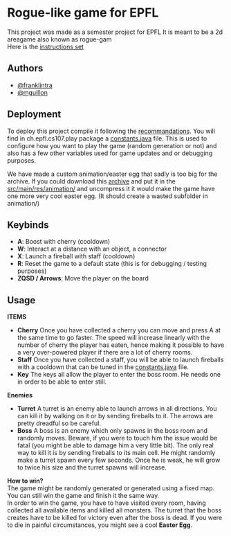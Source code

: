 
# Rogue-like game for EPFL

This project was made as a semester project for EPFL
It is meant to be a 2d areagame also known as rogue-gam  
Here is the [instructions set][8]
## Authors

- [@franklintra][1]
- [@mguillon][2]



## Deployment

To deploy this project compile it following the [recommandations][3].
You will find in ch.epfl.cs107.play package a [constants.java]() file.
This is used to configure how you want to play the game (random generation or not)
and also has a few other variables used for game updates and or debugging purposes.

We have made a custom animation/easter egg that sadly is too big for the archive. If you could download this [archive][5] and put it in the [src/main/res/animation/][6] and uncompress it it would make the game have one more very cool easter egg. (It should create a wasted subfolder in animation/)
## Keybinds

- __A__: Boost with cherry (cooldown)
- __W__: Interact at a distance with an object, a connector
- __X__: Launch a fireball with staff (cooldown)
- __R__: Reset the game to a default state (this is for debugging / testing purposes)
- __ZQSD / Arrows__: Move the player on the board


## Usage

__ITEMS__
- __Cherry__
  Once you have collected a cherry you can move and press A at the same time to go faster.
  The speed will increase linearly with the number of cherry the player has eaten,
  hence making it possible to have a very over-powered player if there are a lot of cherry rooms.
- __Staff__
  Once you have collected a staff, you will be able to launch fireballs with a cooldown that can be tuned in the [constants.java][7] file.
- __Key__
  The keys all allow the player to enter the boss room. He needs one in order to be able to enter still.

__Enemies__
- __Turret__ A turret is an enemy able to launch arrows in all directions. You can kill it by walking on it or by sending fireballs to it. The arrows are pretty dreadful so be careful.
- __Boss__ A boss is an enemy which only spawns in the boss room and randomly moves. Beware, if you were to touch him the issue would be fatal (you might be able to damage him a very little bit). The only real way to kill it is by sending fireballs to its main cell. He might randomly make a turret spawn every few seconds. Once he is weak, he will grow to twice his size and the turret spawns will increase.

__How to win?__  
The game might be randomly generated or generated using a fixed map. You can still win the game and finish it the same way.  
In order to win the game, you have to have visited every room, having collected all available items and killed all monsters. The turret that the boss creates have to be killed for victory even after the boss is dead. If you were to die in painful circumstances, you might see a cool **Easter Egg**.

[1]:	https://www.github.com/franklintra
[2]:	https://www.github.com/mguillon
[3]:	https://proginsc.epfl.ch/wwwhiver/mini-projet2/setupIntelliJ.pdf
[4]:  src/main/java/ch.epfl.cs107.play/game/icrogue/constants.java
[5]:	https://drive.google.com/drive/folders/1EjPB8lb1fAsxzsrDn60GKfeU3ojPhTh6?usp=sharing
[6]:	src/main/res/animation/
[7]:	#Deployment
[8]:    https://github.com/franklintra/RoguEPFL/blob/main/Instruction%20set.pdf
